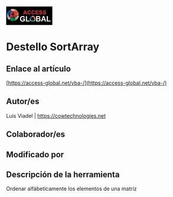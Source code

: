 ﻿![Access-global](/blob/main/Images/Logo1.png)
# Destello SortArray
## Enlace al artículo
[https://access-global.net/vba-/](https://access-global.net/vba-/)
## Autor/es
Luis Viadel | https://cowtechnologies.net
## Colaborador/es

## Modificado por

## Descripción de la herramienta
Ordenar alfábeticamente los elementos de una matriz



